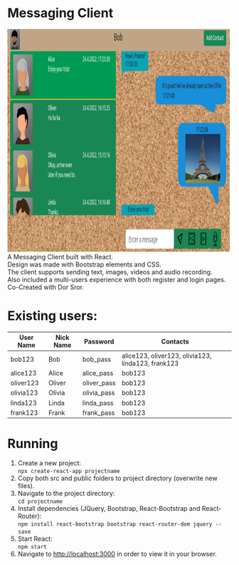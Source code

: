 # Messaging Client
<img src="main_screen.png" width="500" height="500" />\
A Messaging Client built with React.\
Design was made with Bootstrap elements and CSS.\
The client supports sending text, images, videos and audio recording.\
Also included a multi-users experience with both register and login pages.\
Co-Created with Dor Sror.
# Existing users:
User Name | Nick Name | Password | Contacts
--- | --- | --- | --- |
bob123 | Bob | bob_pass | alice123, oliver123, olivia123, linda123, frank123
alice123 | Alice | alice_pass | bob123
oliver123 | Oliver | oliver_pass | bob123
olivia123 | Olivia | olivia_pass | bob123
linda123 | Linda | linda_pass | bob123
frank123 | Frank | frank_pass | bob123

# Running
1. Create a new project:  
`npx create-react-app projectname`  
2. Copy both src and public folders to project directory (overwrite new files).  
3. Navigate to the project directory:  
`cd projectname`  
4. Install dependencies (JQuery, Bootstrap, React-Bootstrap and React-Router):  
`npm install react-bootstrap bootstrap react-router-dom jquery --save`
5. Start React:  
`npm start`  
6. Navigate to [http://localhost:3000](http://localhost:3000) in order to view it in your browser.  


